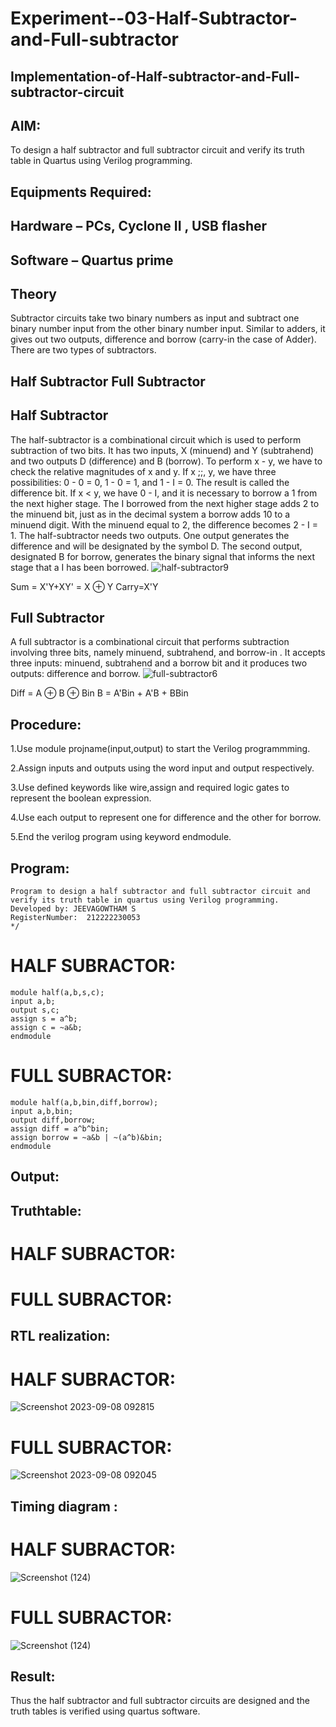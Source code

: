 # Experiment--03-Half-Subtractor-and-Full-subtractor
## Implementation-of-Half-subtractor-and-Full-subtractor-circuit
## AIM:
To design a half subtractor and full subtractor circuit and verify its truth table in Quartus using Verilog programming.

## Equipments Required:
## Hardware – PCs, Cyclone II , USB flasher
## Software – Quartus prime
## Theory
Subtractor circuits take two binary numbers as input and subtract one binary number input from the other binary number input. Similar to adders, it gives out two outputs, difference and borrow (carry-in the case of Adder). There are two types of subtractors.

## Half Subtractor Full Subtractor
## Half Subtractor
The half-subtractor is a combinational circuit which is used to perform subtraction of two bits. It has two inputs, X (minuend) and Y (subtrahend) and two outputs D (difference) and B (borrow). To perform x - y, we have to check the relative magnitudes of x and y. If x ;;, y, we have three possibilities: 0 - 0 = 0, 1 - 0 = 1, and 1 - I = 0. The result is called the difference bit. If x < y, we have 0 - I, and it is necessary to borrow a 1 from the next higher stage. The I borrowed from the next higher stage adds 2 to the minuend bit, just as in the decimal system a borrow adds 10 to a minuend digit. With the minuend equal to 2, the difference becomes 2 - I = 1. The half-subtractor needs two outputs. One output generates the difference and will be designated by the symbol D. The second output, designated B for borrow, generates the binary signal that informs the next stage that a I has been borrowed.
![half-subtractor9](https://user-images.githubusercontent.com/36288975/166112538-58c3bc7c-ee5d-4e6a-ac8d-8e8328efe27a.png)


Sum = X'Y+XY' = X ⊕ Y
Carry=X'Y

## Full Subtractor
A full subtractor is a combinational circuit that performs subtraction involving three bits, namely minuend, subtrahend, and borrow-in . It accepts three inputs: minuend, subtrahend and a borrow bit and it produces two outputs: difference and borrow. 
![full-subtractor6](https://user-images.githubusercontent.com/36288975/166112541-24c68359-3de8-4674-ae22-8272ffc385ed.png)


Diff = A ⊕ B ⊕ Bin B = A'Bin + A'B + BBin

## Procedure:
1.Use module projname(input,output) to start the Verilog programmming.

2.Assign inputs and outputs using the word input and output respectively.

3.Use defined keywords like wire,assign and required logic gates to represent the boolean expression.

4.Use each output to represent one for difference and the other for borrow.

5.End the verilog program using keyword endmodule.






## Program:
```/*
Program to design a half subtractor and full subtractor circuit and verify its truth table in quartus using Verilog programming.
Developed by: JEEVAGOWTHAM S
RegisterNumber:  212222230053
*/
```


# HALF SUBRACTOR:
```
module half(a,b,s,c);
input a,b;
output s,c;
assign s = a^b;
assign c = ~a&b;
endmodule

```
# FULL SUBRACTOR:
```
module half(a,b,bin,diff,borrow);
input a,b,bin;
output diff,borrow;
assign diff = a^b^bin;
assign borrow = ~a&b | ~(a^b)&bin;
endmodule
```
## Output:

## Truthtable:
# HALF SUBRACTOR:


# FULL SUBRACTOR:




##  RTL realization:
# HALF SUBRACTOR:
![Screenshot 2023-09-08 092815](https://github.com/JeevaGowtham-S/Experiment--03-Half-Subtractor-and-Full-subtractor/assets/118042624/17827900-495b-4677-972c-2e2085779475)


# FULL SUBRACTOR:
![Screenshot 2023-09-08 092045](https://github.com/JeevaGowtham-S/Experiment--03-Half-Subtractor-and-Full-subtractor/assets/118042624/00593534-1458-44a7-bd2f-4e3498b1fbdc)


## Timing diagram :
#  HALF SUBRACTOR:
![Screenshot (124)](https://github.com/JeevaGowtham-S/Experiment--03-Half-Subtractor-and-Full-subtractor/assets/118042624/b1856adf-a799-45de-afaf-c2ab242b1d89)


#  FULL SUBRACTOR:
![Screenshot (124)](https://github.com/JeevaGowtham-S/Experiment--03-Half-Subtractor-and-Full-subtractor/assets/118042624/f64e7cf8-de59-4af4-a0e8-c03ac70f90cb)


## Result:
Thus the half subtractor and full subtractor circuits are designed and the truth tables is verified using quartus software.
